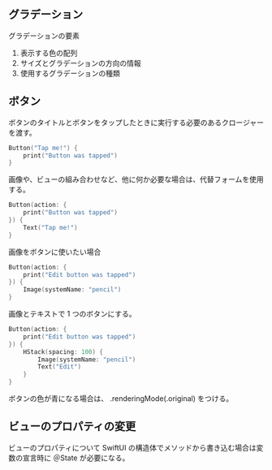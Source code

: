 ## グラデーション

グラデーションの要素  
1. 表示する色の配列
2. サイズとグラデーションの方向の情報
3. 使用するグラデーションの種類

## ボタン

ボタンのタイトルとボタンをタップしたときに実行する必要のあるクロージャーを渡す。  

```swift
Button("Tap me!") {
    print("Button was tapped")
}
```

画像や、ビューの組み合わせなど、他に何か必要な場合は、代替フォームを使用する。  

```swift
Button(action: {
    print("Button was tapped")
}) {
    Text("Tap me!")
}
```

画像をボタンに使いたい場合  

```swift
Button(action: {
    print("Edit button was tapped")
}) {
    Image(systemName: "pencil")
}
```

画像とテキストで 1 つのボタンにする。  

```swift
Button(action: {
    print("Edit button was tapped")
}) {
    HStack(spacing: 100) {
        Image(systemName: "pencil")
        Text("Edit")
    }
}
```

ボタンの色が青になる場合は、 .renderingMode(.original) をつける。   

## ビューのプロパティの変更

ビューのプロパティについて SwiftUI の構造体でメソッドから書き込む場合は変数の宣言時に ＠State が必要になる。
